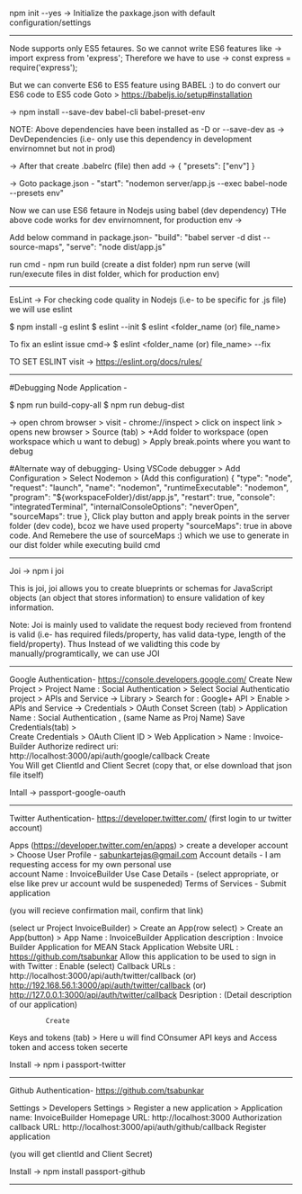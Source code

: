 npm init --yes -> Initialize the paxkage.json with default configuration/settings

--------------------------------------------------------------------------------------------------------
Node supports only ES5 fetaures.
So we cannot write ES6 features like  ->  import express from 'express';
Therefore we have to use ->  const express = require('express');

But we can converte ES6 to ES5 feature using BABEL :) to do convert our ES6 code to ES5 code
Goto > https://babeljs.io/setup#installation

->  npm install --save-dev babel-cli babel-preset-env


NOTE: Above dependencies have been installed as -D or --save-dev as -> DevDependencies (i.e- only use this
dependency in development envirnomnet but not in prod)

-> After that create .babelrc (file)
then add -> {
    "presets": ["env"]
}

-> Goto package.json -
    "start": "nodemon server/app.js --exec babel-node --presets env"

Now we can use ES6 fetaure in Nodejs using babel (dev dependency)
THe above code works for dev envirnomnent, for production env ->

Add below command in package.json-
"build": "babel server -d dist --source-maps",
"serve": "node dist/app.js"

run cmd -
npm run build (create a dist folder)
npm run serve (will run/execute files in dist folder, which for production env)

--------------------------------------------------------------------------------------------------------
EsLint -> For checking code quality in Nodejs (i.e- to be specific for .js file) we will use eslint

$ npm install -g eslint
$ eslint --init
$ eslint <folder_name (or) file_name>

To fix an eslint issue cmd-> $ eslint <folder_name (or) file_name> --fix

TO SET ESLINT visit -> https://eslint.org/docs/rules/

--------------------------------------------------------------------------------------------------------
#Debugging Node Application -

$ npm run build-copy-all
$ npm run debug-dist

-> open chrom browser > visit - chrome://inspect > click on inspect link > opens new browser > 
   Source (tab) > +Add folder to workspace (open workspace which u want to debug) >
   Apply break.points where you want to debug 


#Alternate way of debugging-
Using VSCode debugger >
 Add Configuration > Select Nodemon > (Add this configuration)
       {
            "type": "node",
            "request": "launch",
            "name": "nodemon",
            "runtimeExecutable": "nodemon",
            "program": "${workspaceFolder}/dist/app.js",
            "restart": true,
            "console": "integratedTerminal",
            "internalConsoleOptions": "neverOpen",
            "sourceMaps": true
        },
Click play button and apply break points in the server folder (dev code), bcoz we have used property
"sourceMaps": true in above code.
And Remebere the use of sourceMaps :) which we use to generate in our dist folder while executing build cmd

--------------------------------------------------------------------------------------------------------
Joi -> 
npm i joi

This is joi, joi allows you to create blueprints or schemas for JavaScript objects (an object that stores information) to ensure validation of key information.

Note: Joi is mainly used to validate the request body recieved from frontend is valid (i.e- has required
fileds/property, has valid data-type, length of the field/property).
Thus Instead of we validting this code by manually/programtically, we can use JOI

  
------------------------------------------------------------------------------------------------------
Google Authentication-
https://console.developers.google.com/
Create New Project > Project Name : Social Authentication > Select Social Authenticatio project >
APIs and Service -> Library > Search for : Google+ API > Enable > APIs and Service -> Credentials >
OAuth Conset Screen (tab) >
                           Application Name : Social Authentication , (same Name as Proj Name)
                           Save    
Credentials(tab) >                           
Create Credentials > OAuth Client ID > Web Application > 
                           Name : Invoice-Builder
                           Authorize redirect uri: http://localhost:3000/api/auth/google/callback 
                           Create  
 You Will get ClientId and Client Secret (copy that, or else download that json file itself)

Intall -> passport-google-oauth


------------------------------------------------------------------------------------------------------
Twitter Authentication- 
https://developer.twitter.com/  (first login to ur twitter account)


Apps (https://developer.twitter.com/en/apps) >   create a developer account >
                 Choose User Profile - sabunkartejas@gmail.com
                 Account details - I am requesting access for my own personal use   
                                    account Name : InvoiceBuilder
                Use Case Details - (select appropriate, or else like prev ur account wuld be suspeneded)
                Terms of Services - Submit application   

 (you will recieve confirmation mail, confirm that link)

 (select ur Project InvoiceBuilder)   > Create an App(row select) >  Create an App(button) >                             App Name : InvoiceBuilder
              Application description :  Invoice Builder Application for MEAN Stack Application
              Website URL :   https://github.com/tsabunkar
              Allow this application to be used to sign in with Twitter : Enable (select)
              Callback URLs : http://localhost:3000/api/auth/twitter/callback
                                              (or)
                              http://192.168.56.1:3000/api/auth/twitter/callback
                                              (or)
                              http://127.0.0.1:3000/api/auth/twitter/callback
             Desription : (Detail description of our application)

             Create


Keys and tokens (tab) > Here u will find COnsumer API keys and Access token and access token secerte

Install -> npm i passport-twitter


------------------------------------------------------------------------------------------------------
Github Authentication-
https://github.com/tsabunkar

Settings > Developers Settings > Register a new application > 
        Application name: InvoiceBuilder
        Homepage URL: http://localhost:3000
        Authorization callback URL: http://localhost:3000/api/auth/github/callback
    Register application

(you will get clientId and Client Secret)

Install -> npm install passport-github


------------------------------------------------------------------------------------------------------